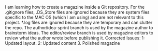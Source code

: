 I am learning how to create a magazine inside a Git repository.
For the .gitignore files, .DS_Store files are ignored because they are system files specific to the MAC OS (which I am using) and are not relevant to this project. *.log files are ignored because they are temporary and can clutter the repo.
The author/idea-sprint branch is used by the magazine author to brainstorm ideas. The editor/review branch is used by magazine editors to review what the author wrote before publishing it.
Corrected Issues:
1: Updated layout.
2: Updated content
3. Polished magazine
